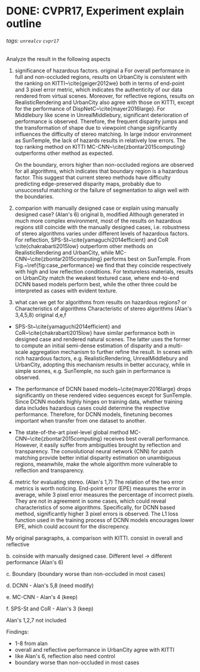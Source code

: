 # DONE: CVPR17, Experiment explain outline
###### tags: `unrealcv` `cvpr17`

Analyze the result in the following aspects

1. significance of hazardous factors. 
    original a
    For overall performance in full and non-occluded regions, results on UrbanCity is consistent with the ranking on KITTI~\cite{geiger2012we} both in terms of end-point and 3 pixel error metric, which indicates the authenticity of our data rendered from virtual scenes. Moreover, for reflective regions, results on RealisticRendering and UrbanCity also agree with those on KITTI, except for the performance of DispNetC~\cite{mayer2016large}. For Middlebury like scene in UnrealMiddlebury, significant deterioration of performance is observed. Therefore, the frequent disparity jumps and the transformation of shape due to viewpoint change significantly influences the difficulty of stereo matching. In large indoor environment as SunTemple, the lack of hazards results in relatively low errors. The top ranking method on KITTI MC-CNN~\cite{zbontar2015computing} outperforms other method as expected.
    
    On the boundary, errors higher than non-occluded regions are observed for all algorithms, which indicates that boundary region is a hazardous factor. This suggest that current stereo methods have difficulty predicting edge-preserved disparity maps, probably due to unsuccessful matching or the failure of segmentation to align well with the boundaries. 
    
2. comparion with manually designed case or explain using manually designed case? (Alan's 6)
   original b, modified
    Although generated in much more complex environment, most of the results on hazardous regions still coincide with the manually designed cases, i.e. robustness of stereo algorithms varies under different levels of hazardous factors. For reflection, SPS-St~\cite{yamaguchi2014efficient} and CoR \cite{chakrabarti2015low} outperform other methods on RealisticRendering and UrbanCity, while MC-CNN~\cite{zbontar2015computing} performs best on SunTemple. From Fig.~\ref{fig:case_performance} we find that they coincide respectively with high and low reflection conditions. For textureless materials, results on UrbanCity match the weakest textured case, where end-to-end DCNN based models perform best, while the other three could be interpreted as cases with evident texture. 

3. what can we get for algorithms from results on hazardous regions? or Characteristics of algorithms
    Characteristic of stereo algorithms (Alan's 3,4,5,8)
    original d,e,f

- SPS-St~\cite{yamaguchi2014efficient} and CoR~\cite{chakrabarti2015low} have similar performance both in designed case and rendered natural scenes. The latter uses the former to compute an initial semi-dense estimation of disparity and a multi-scale aggregation mechanism to further refine the result. In scenes with rich hazardous factors, e.g. RealisticRendering, UnrealMiddlebury and UrbanCity, adopting this mechanism results in better accuracy, while in simple scenes, e.g. SunTemple, no such gain in performance is observed.

- The performance of DCNN based models~\cite{mayer2016large} drops significantly on these rendered video sequences except for SunTemple. Since DCNN models highly hinges on training data, whether training data includes hazardous cases could determine the respective performance. Therefore, for DCNN models, finetuning becomes important when transfer from one dataset to another. 

- The state-of-the-art pixel-level global method MC-CNN~\cite{zbontar2015computing} receives best overall performance. However, it easily suffer from ambiguities brought by reflection and transparency. The convolutional neural network (CNN) for patch matching provide better initial disparity estimation on unambiguous regions, meanwhile, make the whole algorithm more vulnerable to reflection and transparency.

4. metric for evaluating stereo. (Alan's 1,7)
    The relation of the two error metrics is worth noticing. End-point error (EPE) measures the error in average, while 3 pixel error measures the percentage of incorrect pixels. They are not in agreement in some cases, which could reveal characteristics of some algorithms. Specifically, for DCNN based method, significantly higher 3 pixel errors is observed. The L1 loss function used in the training process of DCNN models encourages lower EPE, which could account for the discrepency. 


My original paragraphs,
a. comparison with KITTI. consist in overall and reflective 

b. coinside with manually designed case. Different level -> different performance (Alan's 6)

c. Boundary (boundary worse than non-occluded in most cases)

d. DCNN - Alan's 5,8  (need modify)

e. MC-CNN - Alan's 4 (keep)

f. SPS-St and CoR - Alan's 3 (keep)

Alan's 1,2,7 not included

Findings:

- 1-8 from alan
- overall and reflective performance in UrbanCity agree with KITTI
- like Alan's 6, reflection also need control
- boundary worse than non-occluded in most cases


